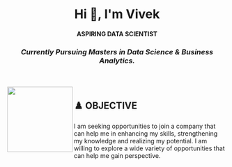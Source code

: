 <h1 align="center">Hi 👋, I'm Vivek</h1>

<h4 align="center">ASPIRING DATA SCIENTIST</h4>

<h3 align="center"><i>Currently Pursuing Masters in Data Science & Business Analytics.</i></h3>
</br></br>


<img align = "left" src="https://user-images.githubusercontent.com/77670138/137456195-9ee9b879-dd2e-4976-8609-b6d40eae057c.png" style="width:150px;height:150px;">    

<h2>♟️ OBJECTIVE</h2>
<p>I am seeking opportunities to join a company that can help me in enhancing my skills, strengthening my knowledge and realizing my potential. I am willing to explore a wide variety of opportunities that can help me gain perspective.</p>


          
